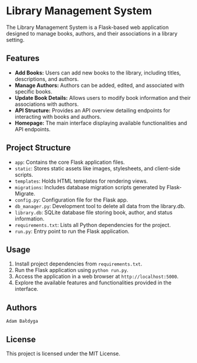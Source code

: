 # Library Management System

The Library Management System is a Flask-based web application designed to manage books, authors, and their associations in a library setting.

## Features

- **Add Books:** Users can add new books to the library, including titles, descriptions, and authors.
- **Manage Authors:** Authors can be added, edited, and associated with specific books.
- **Update Book Details:** Allows users to modify book information and their associations with authors.
- **API Structure:** Provides an API overview detailing endpoints for interacting with books and authors.
- **Homepage:** The main interface displaying available functionalities and API endpoints.

## Project Structure

- `app`: Contains the core Flask application files.
- `static`: Stores static assets like images, stylesheets, and client-side scripts.
- `templates`: Holds HTML templates for rendering views.
- `migrations`: Includes database migration scripts generated by Flask-Migrate.
- `config.py`: Configuration file for the Flask app.
- `db_manager.py`: Development tool to delete all data from the library.db.
- `library.db`: SQLite database file storing book, author, and status information.
- `requirements.txt`: Lists all Python dependencies for the project.
- `run.py`: Entry point to run the Flask application.

## Usage

1. Install project dependencies from `requirements.txt`.
2. Run the Flask application using `python run.py`.
3. Access the application in a web browser at `http://localhost:5000`.
4. Explore the available features and functionalities provided in the interface.

## Authors

    Adam Bałdyga

## License

This project is licensed under the MIT License.
